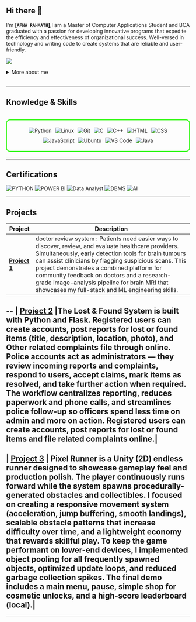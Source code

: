 ## Hi there 👋

I'm **[`AFNA RAHMATH`]**,I am a Master of Computer Applications Student and BCA graduated with a passion for developing innovative programs that expedite the efficiency and effectiveness of organizational success. Well-versed in technology and writing code to create systems that are reliable and user-friendly.

<a href="https://linkedin.com/scratch"><img src="https://img.shields.io/badge/-LinkedIn-0072b1?&style=for-the-badge&logo=linkedin&logoColor=white" /></a>

<details>
  <summary>More about me</summary>

- **Name**: Afna Rahmath
- **From**: India /Kerala
- **MCA student** | **BCA Graduated** | **Plustwo(computer Science)**
- **Open to work as Software developer , Cybersecurity Analyst , Data Analyst , UI/UX Designer**
- **ONLY REMOTE WORK(WORK FROM HOME)**

</details>
<br>

---

<h2 id="knowledge_skills" align=''> Knowledge & Skills </h2>

<br>

<div style="border: 2px solid #22F700; border-radius: 10px; padding: 20px; margin-bottom: 20px;">
  <div align="left" style="display: flex; flex-wrap: wrap; justify-content: center; gap: 10px;">
      <img src="https://img.shields.io/badge/Python-3776AB?style=for-the-badge&logo=python&color=000000" alt="Python" />
      <img src="https://img.shields.io/badge/Linux-FCC624?style=for-the-badge&logo=linux&color=000000" alt="Linux" />
      <img src="https://img.shields.io/badge/Git-F05032?style=for-the-badge&logo=git&color=000000" alt="Git" />
      <img src="https://img.shields.io/badge/C-00599C?style=for-the-badge&logo=c&color=000000" alt="C" />
      <img src="https://img.shields.io/badge/C%2B%2B-F34B7F?style=for-the-badge&logo=c%2B%2B&color=000000" alt="C++" />
      <img src="https://img.shields.io/badge/HTML5-5D4B6C?style=for-the-badge&logo=html5&color=000000" alt="HTML" />
      <img src="https://img.shields.io/badge/CSS3-2965F1?style=for-the-badge&logo=css3&color=000000" alt="CSS" />
      <img src="https://img.shields.io/badge/JavaScript-F7DF1E?style=for-the-badge&logo=javascript&color=000000" alt="JavaScript" />
      <img src="https://img.shields.io/badge/Ubuntu-E95420?style=for-the-badge&logo=ubuntu&color=000000" alt="Ubuntu" />
      <img src="https://img.shields.io/badge/VS_Code-007ACC?style=for-the-badge&logo=visual-studio-code&color=000000" alt="VS Code" />
      <img src="https://img.shields.io/badge/Java-007396?style=for-the-badge&logo=java&color=000000" alt="Java" />


  </div>
</div>

---
<h2 id="Certifications" align=''> Certifications </h2>

<div>
<img src="https://img.shields.io/badge/CompTIA_Security%2B-Certified-red?style=for-the-badge&color=000000" alt="PYTHON" />
<img src="https://img.shields.io/badge/CEH-Certified_Ethical_Hacker-blue?style=for-the-badge&logo=ec-council&color=000000" alt="POWER BI" />
<img src="https://img.shields.io/badge/CEH-Certified_Ethical_Hacker-blue?style=for-the-badge&logo=ec-council&color=000000" alt="Data Analyst" />
<img src="https://img.shields.io/badge/CEH-Certified_Ethical_Hacker-blue?style=for-the-badge&logo=ec-council&color=000000" alt="DBMS" />
<img src="https://img.shields.io/badge/CEH-Certified_Ethical_Hacker-blue?style=for-the-badge&logo=ec-council&color=000000" alt="AI" />




</div>

---

<h2 id="Projects" align=''> Projects </h2>


| **Project**      | **Description**                                                                                  |
|-------------------|--------------------------------------------------------------------------------------------------|
| **[Project 1](https://github.com/)** |doctor review system : Patients need easier ways to discover, review, and evaluate healthcare providers. Simultaneously, early detection tools for brain tumours can assist clinicians by flagging suspicious scans. This project demonstrates a combined platform for community feedback on doctors and a research-grade image-analysis pipeline for brain MRI that showcases my full-stack and ML engineering skills.|
--
| **[Project 2](https://github.com/)**    |The Lost & Found System is built with Python and Flask. Registered users can create accounts, post reports for lost or found items (title, description, location, photo), and Other related complaints file through online. Police accounts act as administrators — they review incoming reports and complaints, respond to users, accept claims, mark items as resolved, and take further action when required. The workflow centralizes reporting, reduces paperwork and phone calls, and streamlines police follow-up so officers spend less time on admin and more on action. Registered users can create accounts, post reports for lost or found items and file related complaints online.|
--
| **[Project 3](https://github.com/)** | Pixel Runner is a Unity (2D) endless runner designed to showcase gameplay feel and production polish. The player continuously runs forward while the system spawns procedurally-generated obstacles and collectibles. I focused on creating a responsive movement system (acceleration, jump buffering, smooth landings), scalable obstacle patterns that increase difficulty over time, and a lightweight economy that rewards skillful play. To keep the game performant on lower-end devices, I implemented object pooling for all frequently spawned objects, optimized update loops, and reduced garbage collection spikes. The final demo includes a main menu, pause, simple shop for cosmetic unlocks, and a high-score leaderboard (local).|
--
---
